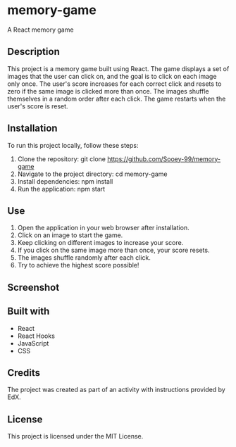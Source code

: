 # memory-game
A React memory game


## Description
This project is a memory game built using React. The game displays a set of images that the user can click on, and the goal is to click on each image only once. The user's score increases for each correct click and resets to zero if the same image is clicked more than once. The images shuffle themselves in a random order after each click. The game restarts when the user's score is reset.


## Installation
To run this project locally, follow these steps:

1. Clone the repository: git clone https://github.com/Sooey-99/memory-game 
2. Navigate to the project directory: cd memory-game
3. Install dependencies: npm install
4. Run the application: npm start


## Use
1. Open the application in your web browser after installation.
2. Click on an image to start the game.
3. Keep clicking on different images to increase your score.
4. If you click on the same image more than once, your score resets.
5. The images shuffle randomly after each click.
6. Try to achieve the highest score possible!

## Screenshot



## Built with
- React
- React Hooks
- JavaScript
- CSS


## Credits
The project was created as part of an activity with instructions provided by EdX.


## License 
This project is licensed under the MIT License. 


